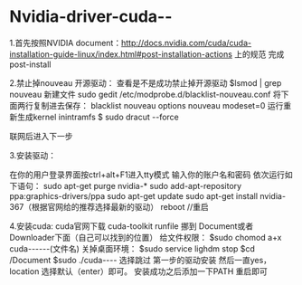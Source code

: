 # Nvidia-driver-cuda--

1.首先按照NVIDIA document：http://docs.nvidia.com/cuda/cuda-installation-guide-linux/index.html#post-installation-actions
上的规范 完成post-install

2.禁止掉nouveau 开源驱动：
查看是不是成功禁止掉开源驱动
$lsmod | grep nouveau
新建文件
sudo gedit /etc/modprobe.d/blacklist-nouveau.conf
将下面两行复制进去保存：
blacklist nouveau
options nouveau modeset=0
运行重新生成kernel inintramfs
$ sudo dracut --force

联网后进入下一步

3.安装驱动：

在你的用户登录界面按ctrl+alt+F1进入tty模式
输入你的账户名和密码
依次运行如下语句：
sudo apt-get purge nvidia-*
sudo add-apt-repository ppa:graphics-drivers/ppa
sudo apt-get update
sudo apt-get install nvidia-367（根据官网给的推荐选择最新的驱动）
reboot //重启

4.安装cuda:
cuda官网下载 cuda-toolkit  runfile
挪到 Document或者Downloader下面（自己可以找到的位置）
给文件权限：
$sudo chomod a+x cuda------(文件名)
关掉桌面环境：
$sudo service lighdm stop
$cd /Document
$sudo ./cuda----
选择跳过 第一步的驱动安装 然后一直yes，location 选择默认（enter）即可。
安装成功之后添加一下PATH 重启即可





